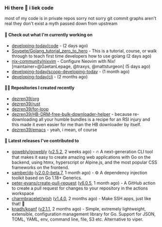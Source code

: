 ### Hi there 👋 i liek code
most of my code is in private repos sorry not sorry git commit graphs aren't real they don't exist a myth passed down from upstream

#### 👷 Check out what I'm currently working on

- [developing-today/code](https://github.com/developing-today/code) -  (2 days ago)
- [Soypete/Golang_tutorial_zero_to_hero](https://github.com/Soypete/Golang_tutorial_zero_to_hero) - This is a tutorial, course, or walk through to teach first time developers how to use golang (2 days ago)
- [nix-community/nixvim](https://github.com/nix-community/nixvim) - Configure Neovim with Nix! [maintainer=@GaetanLepage, @traxys, @mattsturgeon] (5 days ago)
- [developing-today/scoop-developing-today](https://github.com/developing-today/scoop-developing-today) -  (1 month ago)
- [developing-today/cli](https://github.com/developing-today/cli) -  (2 months ago)

#### 👨‍💻 Repositories I created recently

- [dezren39/org](https://github.com/dezren39/org)
- [dezren39/rust](https://github.com/dezren39/rust)
- [dezren39/for-loop](https://github.com/dezren39/for-loop)
- [dezren39/HB-DRM-free-bulk-downloader-helper](https://github.com/dezren39/HB-DRM-free-bulk-downloader-helper) - because re-downloading all your humble bundles is a recipe for an RSI injury and this made it even easier for me than the HB downloader by itself.
- [dezren39/emacs](https://github.com/dezren39/emacs) - yeah, i mean, of course

#### 🚀 Latest releases I've contributed to

- [gowebly/gowebly](https://github.com/gowebly/gowebly) ([v2.5.2](https://github.com/gowebly/gowebly/releases/tag/v2.5.2), 2 weeks ago) - 🔥 A next-generation CLI tool that makes it easy to create amazing web applications with Go on the backend, using htmx, hyperscript or Alpine.js, and the most popular CSS frameworks on the frontend.
- [samber/do](https://github.com/samber/do) ([v2.0.0-beta.7](https://github.com/samber/do/releases/tag/v2.0.0-beta.7), 1 month ago) - ⚙️  A dependency injection toolkit based on Go 1.18&#43; Generics.
- [peter-evans/create-pull-request](https://github.com/peter-evans/create-pull-request) ([v6.0.5](https://github.com/peter-evans/create-pull-request/releases/tag/v6.0.5), 1 month ago) - A GitHub action to create a pull request for changes to your repository in the actions workspace
- [charmbracelet/wish](https://github.com/charmbracelet/wish) ([v1.4.0](https://github.com/charmbracelet/wish/releases/tag/v1.4.0), 2 months ago) - Make SSH apps, just like that! 💫
- [knadh/koanf](https://github.com/knadh/koanf) ([v2.1.1](https://github.com/knadh/koanf/releases/tag/v2.1.1), 2 months ago) - Simple, extremely lightweight, extensible, configuration management library for Go. Support for JSON, TOML, YAML, env, command line, file, S3 etc. Alternative to viper.
